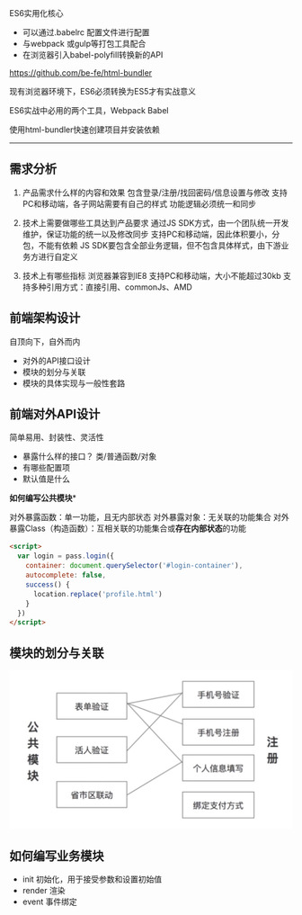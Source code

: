 ES6实用化核心

* 可以通过.babelrc 配置文件进行配置
* 与webpack 或gulp等打包工具配合
* 在浏览器引入babel-polyfill转换新的API

https://github.com/be-fe/html-bundler

现有浏览器环境下，ES6必须转换为ES5才有实战意义

ES6实战中必用的两个工具，Webpack Babel

使用html-bundler快速创建项目并安装依赖

---

## 需求分析

1. 产品需求什么样的内容和效果
包含登录/注册/找回密码/信息设置与修改
支持PC和移动端，各子网站需要有自己的样式
功能逻辑必须统一和同步

2. 技术上需要做哪些工具达到产品要求
通过JS SDK方式，由一个团队统一开发维护，保证功能的统一以及修改同步
支持PC和移动端，因此体积要小，分包，不能有依赖
JS SDK要包含全部业务逻辑，但不包含具体样式，由下游业务方进行自定义

3. 技术上有哪些指标
浏览器兼容到IE8
支持PC和移动端，大小不能超过30kb
支持多种引用方式：直接引用、commonJs、AMD

## 前端架构设计

自顶向下，自外而内

* 对外的API接口设计
* 模块的划分与关联
* 模块的具体实现与一般性套路

## 前端对外API设计

简单易用、封装性、灵活性

* 暴露什么样的接口？ 类/普通函数/对象
* 有哪些配置项
* 默认值是什么

**如何编写公共模块***

对外暴露函数：单一功能，且无内部状态
对外暴露对象：无关联的功能集合
对外暴露Class（构造函数）：互相关联的功能集合或**存在内部状态**的功能

```html
<script>
  var login = pass.login({
    container: document.querySelector('#login-container'),
    autocomplete: false,
    success() {
      location.replace('profile.html')
    }
  })
</script>
```

## 模块的划分与关联

<img src="./resource/modules.png">

## 如何编写业务模块

* init 初始化，用于接受参数和设置初始值
* render 渲染
* event 事件绑定